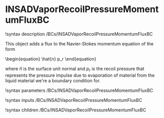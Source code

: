 # INSADVaporRecoilPressureMomentumFluxBC

!syntax description /BCs/INSADVaporRecoilPressureMomentumFluxBC

This object adds a flux to the Navier-Stokes momentum equation of the form

\begin{equation}
\hat{n} p_r
\end{equation}

where $\hat{n}$ is the surface unit normal and $p_r$ is the recoil pressure that
represents the pressure impulse due to evaporation of material from the liquid
material we're a boundary condition for.

!syntax parameters /BCs/INSADVaporRecoilPressureMomentumFluxBC

!syntax inputs /BCs/INSADVaporRecoilPressureMomentumFluxBC

!syntax children /BCs/INSADVaporRecoilPressureMomentumFluxBC
